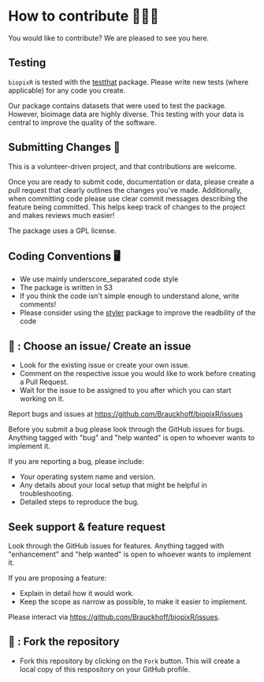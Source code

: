 # How to contribute 👨🏻‍💻

You would like to contribute? We are pleased to see you here.

## Testing

`biopixR` is tested with the [testthat](https://cran.r-project.org/package=testthat) package. Please write new tests (where applicable) for any code you create.

Our package contains datasets that were used to test the package. However, bioimage data are highly diverse. This testing with your data is central to improve the quality of the software.

##  Submitting Changes 🤝

This is a volunteer-driven project, and that contributions are welcome.

Once you are ready to submit code, documentation or data, please create a pull request that clearly outlines the changes you've made. Additionally, when committing code please use
clear commit messages describing the feature being committed. This helps keep track of changes to the project and makes reviews much easier!

The package uses a GPL license.

## Coding Conventions 🖥️

- We use mainly underscore_separated code style
- The package is written in S3
- If you think the code isn't simple enough to understand alone, write comments!
- Please consider using the [styler](https://cran.r-project.org/package=styler) package to improve the readbility of the code

## 🌟 : Choose an issue/ Create an issue

- Look for the existing issue or create your own issue.
- Comment on the respective issue you would like to work before creating a Pull Request.
- Wait for the issue to be assigned to you after which you can start working on it.

Report bugs and issues at https://github.com/Brauckhoff/biopixR/issues

Before you submit a bug please look through the GitHub issues for bugs. Anything tagged with "bug" and "help wanted" is open to whoever wants to implement it.

If you are reporting a bug, please include:

- Your operating system name and version.
- Any details about your local setup that might be helpful in troubleshooting.
- Detailed steps to reproduce the bug.

## Seek support & feature request

Look through the GitHub issues for features. Anything tagged with "enhancement" and "help wanted" is open to whoever wants to implement it.

If you are proposing a feature:

- Explain in detail how it would work.
- Keep the scope as narrow as possible, to make it easier to implement.

Please interact via https://github.com/Brauckhoff/biopixR/issues.

## 🌟 : Fork the repository

- Fork this repository by clicking on the `Fork` button. This will create a local copy of this respository on your GitHub profile.
